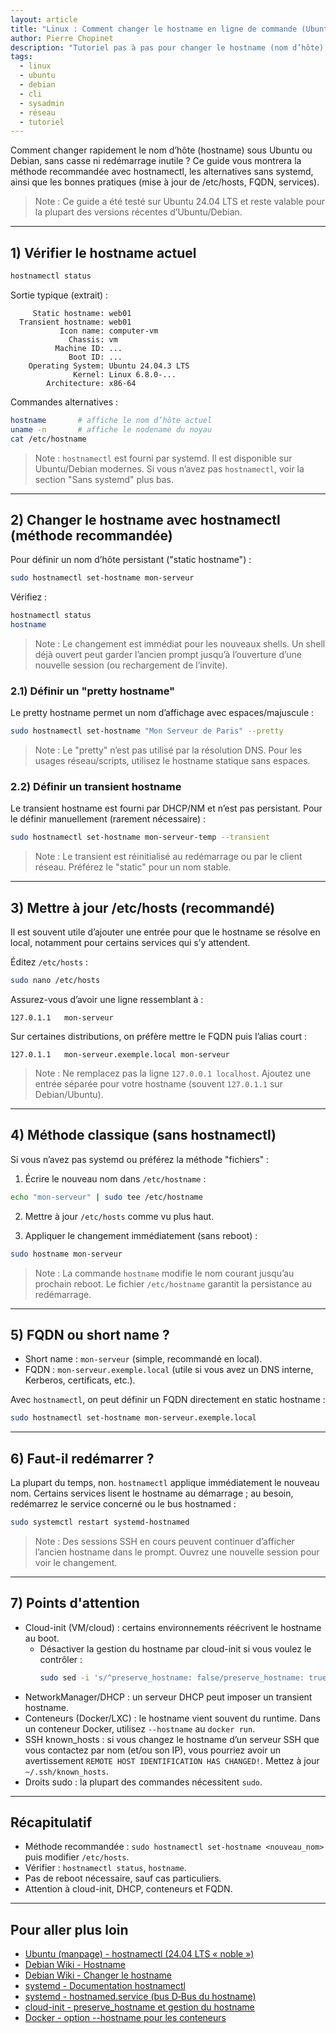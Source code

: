 ```yaml
---
layout: article
title: "Linux : Comment changer le hostname en ligne de commande (Ubuntu/Debian)"
author: Pierre Chopinet
description: "Tutoriel pas à pas pour changer le hostname (nom d’hôte) sous Ubuntu et Debian en ligne de commande : hostnamectl, /etc/hosts, FQDN, bonnes pratiques et pièges à éviter."
tags:
  - linux
  - ubuntu
  - debian
  - cli
  - sysadmin
  - réseau
  - tutoriel
---
```


Comment changer rapidement le nom d’hôte (hostname) sous Ubuntu ou Debian, sans casse ni redémarrage inutile ? Ce guide vous montrera la méthode recommandée avec hostnamectl, les alternatives sans systemd, ainsi que les bonnes pratiques (mise à jour de /etc/hosts, FQDN, services).
<!--more-->

> Note : Ce guide a été testé sur Ubuntu 24.04 LTS et reste valable pour la plupart des versions récentes d’Ubuntu/Debian.

---

## 1) Vérifier le hostname actuel

```bash
hostnamectl status
```

Sortie typique (extrait) :

```
     Static hostname: web01
  Transient hostname: web01
           Icon name: computer-vm
             Chassis: vm
          Machine ID: ...
             Boot ID: ...
    Operating System: Ubuntu 24.04.3 LTS
              Kernel: Linux 6.8.0-...
        Architecture: x86-64
```

Commandes alternatives :

```bash
hostname       # affiche le nom d’hôte actuel
uname -n       # affiche le nodename du noyau
cat /etc/hostname
```

> Note : `hostnamectl` est fourni par systemd. Il est disponible sur Ubuntu/Debian modernes. Si vous n’avez pas `hostnamectl`, voir la section "Sans systemd" plus bas.

---

## 2) Changer le hostname avec hostnamectl (méthode recommandée)

Pour définir un nom d’hôte persistant ("static hostname") :

```bash
sudo hostnamectl set-hostname mon-serveur
```

Vérifiez :

```bash
hostnamectl status
hostname
```

> Note : Le changement est immédiat pour les nouveaux shells. Un shell déjà ouvert peut garder l’ancien prompt jusqu’à l’ouverture d’une nouvelle session (ou rechargement de l’invite).

### 2.1) Définir un "pretty hostname"

Le pretty hostname permet un nom d’affichage avec espaces/majuscule :

```bash
sudo hostnamectl set-hostname "Mon Serveur de Paris" --pretty
```

> Note : Le "pretty" n’est pas utilisé par la résolution DNS. Pour les usages réseau/scripts, utilisez le hostname statique sans espaces.

### 2.2) Définir un transient hostname

Le transient hostname est fourni par DHCP/NM et n’est pas persistant. Pour le définir manuellement (rarement nécessaire) :

```bash
sudo hostnamectl set-hostname mon-serveur-temp --transient
```

> Note : Le transient est réinitialisé au redémarrage ou par le client réseau. Préférez le "static" pour un nom stable.

---

## 3) Mettre à jour /etc/hosts (recommandé)

Il est souvent utile d’ajouter une entrée pour que le hostname se résolve en local, notamment pour certains services qui s’y attendent.

Éditez `/etc/hosts` :

```bash
sudo nano /etc/hosts
```

Assurez-vous d’avoir une ligne ressemblant à :

```
127.0.1.1   mon-serveur
```

Sur certaines distributions, on préfère mettre le FQDN puis l’alias court :

```
127.0.1.1   mon-serveur.exemple.local mon-serveur
```

> Note : Ne remplacez pas la ligne `127.0.0.1 localhost`. Ajoutez une entrée séparée pour votre hostname (souvent `127.0.1.1` sur Debian/Ubuntu).

---

## 4) Méthode classique (sans hostnamectl)

Si vous n’avez pas systemd ou préférez la méthode "fichiers" :

1) Écrire le nouveau nom dans `/etc/hostname` :

```bash
echo "mon-serveur" | sudo tee /etc/hostname
```

2) Mettre à jour `/etc/hosts` comme vu plus haut.

3) Appliquer le changement immédiatement (sans reboot) :

```bash
sudo hostname mon-serveur
```

> Note : La commande `hostname` modifie le nom courant jusqu’au prochain reboot. Le fichier `/etc/hostname` garantit la persistance au redémarrage.

---

## 5) FQDN ou short name ?

- Short name : `mon-serveur` (simple, recommandé en local).
- FQDN : `mon-serveur.exemple.local` (utile si vous avez un DNS interne, Kerberos, certificats, etc.).

Avec `hostnamectl`, on peut définir un FQDN directement en static hostname :

```bash
sudo hostnamectl set-hostname mon-serveur.exemple.local
```

---

## 6) Faut-il redémarrer ?

La plupart du temps, non. `hostnamectl` applique immédiatement le nouveau nom. Certains services lisent le hostname au démarrage ; au besoin, redémarrez le service concerné ou le bus hostnamed :

```bash
sudo systemctl restart systemd-hostnamed
```

> Note : Des sessions SSH en cours peuvent continuer d’afficher l’ancien hostname dans le prompt. Ouvrez une nouvelle session pour voir le changement.

---

## 7) Points d'attention

- Cloud-init (VM/cloud) : certains environnements réécrivent le hostname au boot.
  - Désactiver la gestion du hostname par cloud-init si vous voulez le contrôler :
    ```bash
    sudo sed -i 's/^preserve_hostname: false/preserve_hostname: true/' /etc/cloud/cloud.cfg
    ```
- NetworkManager/DHCP : un serveur DHCP peut imposer un transient hostname.
- Conteneurs (Docker/LXC) : le hostname vient souvent du runtime. Dans un conteneur Docker, utilisez `--hostname` au `docker run`.
- SSH known_hosts : si vous changez le hostname d’un serveur SSH que vous contactez par nom (et/ou son IP), vous pourriez avoir un avertissement `REMOTE HOST IDENTIFICATION HAS CHANGED!`. Mettez à jour `~/.ssh/known_hosts`.
- Droits sudo : la plupart des commandes nécessitent `sudo`.

---

## Récapitulatif

- Méthode recommandée : `sudo hostnamectl set-hostname <nouveau_nom>` puis modifier `/etc/hosts`.
- Vérifier : `hostnamectl status`, `hostname`.
- Pas de reboot nécessaire, sauf cas particuliers.
- Attention à cloud-init, DHCP, conteneurs et FQDN.


---

## Pour aller plus loin

- [Ubuntu (manpage) - hostnamectl (24.04 LTS « noble »)](https://manpages.ubuntu.com/manpages/noble/en/man1/hostnamectl.1.html)
- [Debian Wiki - Hostname](https://wiki.debian.org/Hostname)
- [Debian Wiki - Changer le hostname](https://wiki.debian.org/HowTo/ChangeHostname)
- [systemd - Documentation hostnamectl](https://www.freedesktop.org/software/systemd/man/latest/hostnamectl.html)
- [systemd - hostnamed.service (bus D‑Bus du hostname)](https://www.freedesktop.org/software/systemd/man/latest/hostnamed.service.html)
- [cloud-init - preserve_hostname et gestion du hostname](https://cloudinit.readthedocs.io/en/latest/reference/config.html#preserve-hostname)
- [Docker - option --hostname pour les conteneurs](https://docs.docker.com/reference/cli/docker/container/run/#hostname)
